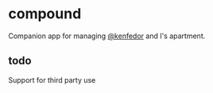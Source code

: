 # compound
Companion app for managing [@kenfedor](https://github.com/kenfedor) and I's apartment.

## todo
Support for third party use

